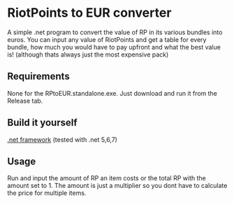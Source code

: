 # RiotPoints to EUR converter
A simple .net program to convert the value of RP in its various bundles into euros. You can input any value of RiotPoints and get a table for every bundle,
how much you would have to pay upfront and what the best value is! (although thats always just the most expensive pack)

## Requirements
None for the RPtoEUR.standalone.exe. Just download and run it from the Release tab. 

## Build it yourself
[.net framework](https://dotnet.microsoft.com/en-us/download/dotnet/thank-you/runtime-desktop-6.0.15-windows-x64-installer) (tested with .net 5,6,7)

## Usage
Run and input the amount of RP an item costs or the total RP with the amount set to 1. The amount is just a multiplier so you dont have to calculate the price for multiple items.
